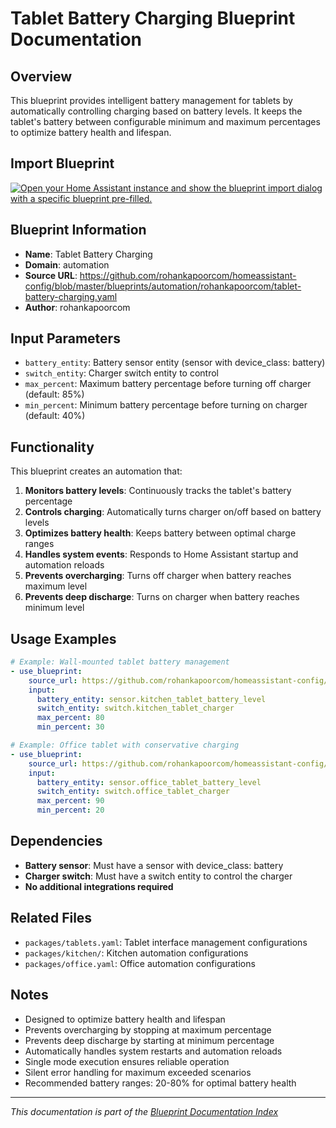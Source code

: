 # Tablet Battery Charging Blueprint Documentation

## Overview
This blueprint provides intelligent battery management for tablets by automatically controlling charging based on battery levels. It keeps the tablet's battery between configurable minimum and maximum percentages to optimize battery health and lifespan.

## Import Blueprint

[![Open your Home Assistant instance and show the blueprint import dialog with a specific blueprint pre-filled.](https://my.home-assistant.io/badges/blueprint_import.svg)](https://my.home-assistant.io/redirect/blueprint_import/?blueprint_url=https%3A//github.com/rohankapoorcom/homeassistant-config/blob/master/blueprints/automation/rohankapoorcom/tablet-battery-charging.yaml)

## Blueprint Information
- **Name**: Tablet Battery Charging
- **Domain**: automation
- **Source URL**: https://github.com/rohankapoorcom/homeassistant-config/blob/master/blueprints/automation/rohankapoorcom/tablet-battery-charging.yaml
- **Author**: rohankapoorcom

## Input Parameters
- `battery_entity`: Battery sensor entity (sensor with device_class: battery)
- `switch_entity`: Charger switch entity to control
- `max_percent`: Maximum battery percentage before turning off charger (default: 85%)
- `min_percent`: Minimum battery percentage before turning on charger (default: 40%)

## Functionality
This blueprint creates an automation that:

1. **Monitors battery levels**: Continuously tracks the tablet's battery percentage
2. **Controls charging**: Automatically turns charger on/off based on battery levels
3. **Optimizes battery health**: Keeps battery between optimal charge ranges
4. **Handles system events**: Responds to Home Assistant startup and automation reloads
5. **Prevents overcharging**: Turns off charger when battery reaches maximum level
6. **Prevents deep discharge**: Turns on charger when battery reaches minimum level

## Usage Examples
```yaml
# Example: Wall-mounted tablet battery management
- use_blueprint:
    source_url: https://github.com/rohankapoorcom/homeassistant-config/blob/master/blueprints/automation/rohankapoorcom/tablet-battery-charging.yaml
    input:
      battery_entity: sensor.kitchen_tablet_battery_level
      switch_entity: switch.kitchen_tablet_charger
      max_percent: 80
      min_percent: 30

# Example: Office tablet with conservative charging
- use_blueprint:
    source_url: https://github.com/rohankapoorcom/homeassistant-config/blob/master/blueprints/automation/rohankapoorcom/tablet-battery-charging.yaml
    input:
      battery_entity: sensor.office_tablet_battery_level
      switch_entity: switch.office_tablet_charger
      max_percent: 90
      min_percent: 20
```

## Dependencies
- **Battery sensor**: Must have a sensor with device_class: battery
- **Charger switch**: Must have a switch entity to control the charger
- **No additional integrations required**

## Related Files
- `packages/tablets.yaml`: Tablet interface management configurations
- `packages/kitchen/`: Kitchen automation configurations
- `packages/office.yaml`: Office automation configurations

## Notes
- Designed to optimize battery health and lifespan
- Prevents overcharging by stopping at maximum percentage
- Prevents deep discharge by starting at minimum percentage
- Automatically handles system restarts and automation reloads
- Single mode execution ensures reliable operation
- Silent error handling for maximum exceeded scenarios
- Recommended battery ranges: 20-80% for optimal battery health

---

*This documentation is part of the [Blueprint Documentation Index](../README.md)*
